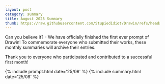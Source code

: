 ```yaml
---
layout: post
category: summary
title: August 2025 Summary
thumb: https://raw.githubusercontent.com/Stupiedidiot/Drawin/refs/heads/main/entries/2508/Lianico.png
---
```


Can you believe it? - We have officially finished the first ever prompt of Drawin! To commemorate everyone who submitted their works, these monthly summaries will archive their entries.

Thank you to everyone who participated and contributed to a successful first month!

{% include prompt.html date='25/08' %}
{% include summary.html date='25/08' %}